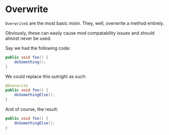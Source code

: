 # Overwrite

`Overwrite`s are the most basic mixin. They, well, overwrite a method entirely.

Obviously, these can easily cause mod compatability issues and should almost never be used.

Say we had the following code:

```java
public void foo() {
    doSomething();
}
```

We could replace this outright as such:

```java
@Overwrite
public void foo() {
    doSomethingElse();
}
```

And of course, the result:

```java
public void foo() {
    doSomethingElse();
}
```
